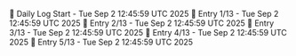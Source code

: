 📅 Daily Log Start - Tue Sep  2 12:45:59 UTC 2025
📌 Entry 1/13 - Tue Sep  2 12:45:59 UTC 2025
📌 Entry 2/13 - Tue Sep  2 12:45:59 UTC 2025
📌 Entry 3/13 - Tue Sep  2 12:45:59 UTC 2025
📌 Entry 4/13 - Tue Sep  2 12:45:59 UTC 2025
📌 Entry 5/13 - Tue Sep  2 12:45:59 UTC 2025
